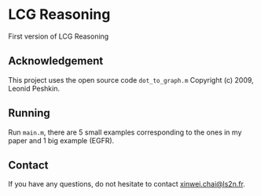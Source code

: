 # LCG Reasoning

First version of LCG Reasoning

## Acknowledgement

This project uses the open source code `dot_to_graph.m` Copyright (c) 2009, Leonid Peshkin.

## Running

Run `main.m`, there are 5 small examples corresponding to the ones in my paper and 1 big example (EGFR). 

## Contact

If you have any questions, do not hesitate to contact xinwei.chai@ls2n.fr.

